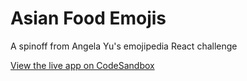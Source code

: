 # Asian Food Emojis
A spinoff from Angela Yu's emojipedia React challenge

[View the live app on CodeSandbox](https://codesandbox.io/s/asian-food-emoji-react-exercise-5p897)
